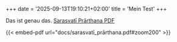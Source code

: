 +++
date = '2025-09-13T19:10:21+02:00'
title = 'Mein Test'
+++

Das ist genau das.
[Sarasvatī Prārthana PDF](docs/sarasvatī_prārthana.pdf)

{{< embed-pdf url="docs/sarasvatī_prārthana.pdf#zoom200" >}}
